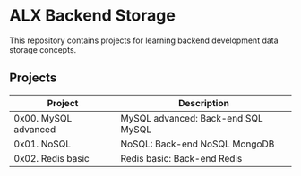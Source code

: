  <h1>ALX Backend Storage</h1>
 <p>This repository contains projects for learning backend development data storage concepts.</p>
    <h2>Projects</h2>
    <table>
        <thead>
            <tr>
                <th>Project</th>
                <th>Description</th>
            </tr>
        </thead>
        <tbody>
            <tr>
                <td>0x00. MySQL advanced</td>
                <td>MySQL advanced: Back-end SQL MySQL</td>
            </tr>
            <tr>
                <td>0x01. NoSQL</td>
                <td>NoSQL: Back-end NoSQL MongoDB</td>
            </tr>
            <tr>
                <td>0x02. Redis basic</td>
                <td>Redis basic: Back-end Redis</td>
            </tr>
        </tbody>
    </table>
